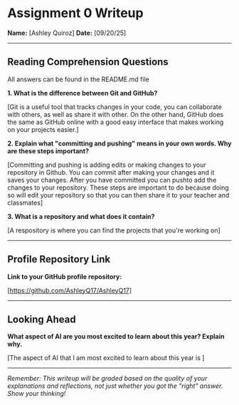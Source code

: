# Assignment 0 Writeup

**Name:** [Ashley Quiroz] 
**Date:** [09/20/25]

---

## Reading Comprehension Questions
All answers can be found in the README.md file

**1. What is the difference between Git and GitHub?**

[Git is a useful tool that tracks changes in your code, you can collaborate with others, as well as share it with other. On the other hand, GitHub does the same as GitHub online with a good easy interface that makes working on your projects easier.]

**2. Explain what "committing and pushing" means in your own words. Why are these steps important?**

[Committing and pushing is adding edits or making changes to your repository in Github. You can commit after making your changes and it saves your changes. After you have committed you can pushto add the changes to your repository. These steps are important to do because doing so will edit your repository so that you can then share it to your teacher and classmates]

**3. What is a repository and what does it contain?**

[A respository is where you can find the projects that you're working on]

---

## Profile Repository Link

**Link to your GitHub profile repository:** 

[https://github.com/AshleyQ17/AshleyQ17]

---

## Looking Ahead

**What aspect of AI are you most excited to learn about this year? Explain why.**

[The aspect of AI that I am most excited to learn about this year is ]

---

*Remember: This writeup will be graded based on the quality of your explanations and reflections, not just whether you got the "right" answer. Show your thinking!*
